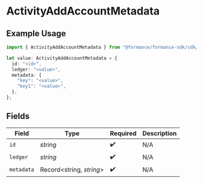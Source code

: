 # ActivityAddAccountMetadata

## Example Usage

```typescript
import { ActivityAddAccountMetadata } from "@formance/formance-sdk/sdk/models/shared";

let value: ActivityAddAccountMetadata = {
  id: "<id>",
  ledger: "<value>",
  metadata: {
    "key": "<value>",
    "key1": "<value>",
  },
};
```

## Fields

| Field                    | Type                     | Required                 | Description              |
| ------------------------ | ------------------------ | ------------------------ | ------------------------ |
| `id`                     | *string*                 | :heavy_check_mark:       | N/A                      |
| `ledger`                 | *string*                 | :heavy_check_mark:       | N/A                      |
| `metadata`               | Record<string, *string*> | :heavy_check_mark:       | N/A                      |